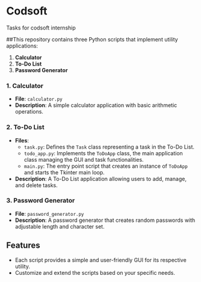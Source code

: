 # Codsoft
Tasks for codsoft internship

##This repository contains three Python scripts that implement utility applications:

1. **Calculator**
2. **To-Do List**
3. **Password Generator**

### 1. Calculator
- **File**: `calculator.py`
- **Description**: A simple calculator application with basic arithmetic operations.

### 2. To-Do List
- **Files**:
    - `task.py`: Defines the `Task` class representing a task in the To-Do List.
    - `todo_app.py`: Implements the `ToDoApp` class, the main application class managing the GUI and task functionalities.
    - `main.py`: The entry point script that creates an instance of `ToDoApp` and starts the Tkinter main loop.
- **Description**: A To-Do List application allowing users to add, manage, and delete tasks.

### 3. Password Generator
- **File**: `password_generator.py`
- **Description**: A password generator that creates random passwords with adjustable length and character set.

## Features
- Each script provides a simple and user-friendly GUI for its respective utility.
- Customize and extend the scripts based on your specific needs.

